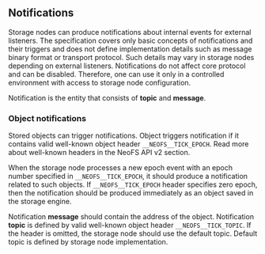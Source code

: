 ## Notifications

Storage nodes can produce notifications about internal events for external listeners. The specification covers only basic concepts of notifications and their triggers and does not define implementation details such as message binary format or transport protocol. Such details may vary in storage nodes depending on external listeners. Notifications do not affect core protocol and can be disabled. Therefore, one can use it only in a controlled environment with access to storage node configuration.

Notification is the entity that consists of **topic** and **message**.

### Object notifications

Stored objects can trigger notifications. Object triggers notification if it contains valid well-known object header `__NEOFS__TICK_EPOCH`. Read more about well-known headers in the NeoFS API v2 section.

When the storage node processes a new epoch event with an epoch number specified in `__NEOFS__TICK_EPOCH`, it should produce a notification related to such objects. If `__NEOFS__TICK_EPOCH` header specifies zero epoch, then the notification should be produced immediately as an object saved in the storage engine.

Notification **message** should contain the address of the object. Notification **topic** is defined by valid well-known object header `__NEOFS__TICK_TOPIC`. If the header is omitted, the storage node should use the default topic. Default topic is defined by storage node implementation.
